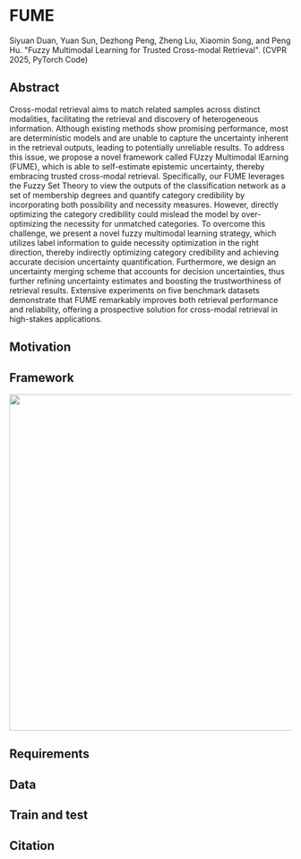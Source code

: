 # FUME

Siyuan Duan, Yuan Sun, Dezhong Peng, Zheng Liu, Xiaomin Song, and Peng Hu. "Fuzzy Multimodal Learning for Trusted Cross-modal Retrieval". (CVPR 2025, PyTorch Code)

## Abstract

Cross-modal retrieval aims to match related samples across distinct modalities, facilitating the retrieval and discovery of heterogeneous information. Although existing methods show promising performance, most are deterministic models and are unable to capture the uncertainty inherent in the retrieval outputs, leading to potentially unreliable results. To address this issue, we propose a novel framework called FUzzy Multimodal lEarning (FUME), which is able to self-estimate epistemic uncertainty, thereby embracing trusted cross-modal retrieval. Specifically, our FUME leverages the Fuzzy Set Theory to view the outputs of the classification network as a set of membership degrees and quantify category credibility by incorporating both possibility and necessity measures. However, directly optimizing the category credibility could mislead the model by over-optimizing the necessity for unmatched categories. To overcome this challenge, we present a novel fuzzy multimodal learning strategy, which utilizes label information to guide necessity optimization in the right direction, thereby indirectly optimizing category credibility and achieving accurate decision uncertainty quantification. Furthermore, we design an uncertainty merging scheme that accounts for decision uncertainties, thus further refining uncertainty estimates and boosting the trustworthiness of retrieval results. Extensive experiments on five benchmark datasets demonstrate that FUME remarkably improves both retrieval performance and reliability, offering a prospective solution for cross-modal retrieval in high-stakes applications. 

## Motivation

## Framework

<p align="center">
<img src="https://github.com/siyuancncd/FUME/FUME_framework.png" width="850" height="600">
</p>


## Requirements

## Data

## Train and test

## Citation
